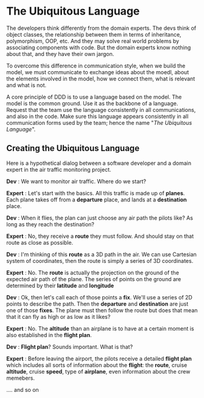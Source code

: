# The Ubiquitous Language

The developers think differently from the domain experts. The devs think of object classes, the relationship between them in terms of inheritance, polymorphism, OOP, etc. And they may solve real world problems by associating components with code. But the domain experts know nothing about that, and they have their own jargon.

To overcome this difference in communication style, when we build the model, we must communicate to exchange ideas about the moedl, about the elements involved in the model, how we connect them, what is relevant and what is not.

A core principle of DDD is to use a language based on the model. The model is the common ground. Use it as the backbone of a language. Request that the team use the language consistently in all communications, and also in the code. Make sure this language appears consistently in all communication forms used by the team; hence the name "*The Ubiquitous Language*".

## Creating the Ubiquitous Language

Here is a hypothetical dialog between a software developer and a domain expert in the air traffic monitoring project.

**Dev** : We want to monitor air traffic. Where do we start?

**Expert** : Let's start with the basics. All this traffic is made up of **planes**. Each plane takes off from a **departure** place, and lands at a **destination** place.

**Dev** : When it flies, the plan can just choose any air path the pilots like? As long as they reach the destination?

**Expert** : No, they receive a **route** they must follow. And should stay on that route as close as possible.

**Dev** : I'm thinking of this **route** as a 3D path in the air. We can use Cartesian system of coordinates, then the route is simply a series of 3D coordinates.

**Expert** : No. The **route** is actually the projection on the ground of the expected air path of the plane. The series of points on the ground are determined by their **latitude** and **longitude**

**Dev** : Ok, then let's call each of those points a **fix**. We'll use a series of 2D points to describe the path. Then the **departure** and **destination** are just one of those **fixes**. The plane must then follow the route but does that mean that it can fly as high or as low as it likes?

**Expert** : No. The **altitude** than an airplane is to have at a certain moment is also established in the **flight plan**.

**Dev** : **Flight plan**? Sounds important. What is that?

**Expert** : Before leaving the airport, the pilots receive a detailed **flight plan** which includes all sorts of information about the **flight**: the **route**, cruise **altitude**, cruise **speed**, type of **airplane**, even information about the crew memebers.

.... and so on


